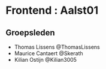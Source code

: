 # Frontend : Aalst01

## Groepsleden
 - Thomas Lissens @ThomasLissens
 - Maurice Cantaert @Skerath
 - Kilian Ostijn @Kilian3005
